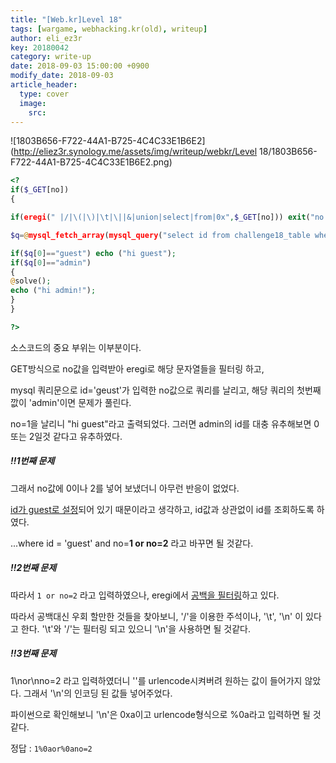 ```yaml
---
title: "[Web.kr]Level 18"
tags: [wargame, webhacking.kr(old), writeup]
author: eli_ez3r
key: 20180042
category: write-up
date: 2018-09-03 15:00:00 +0900
modify_date: 2018-09-03
article_header:
  type: cover
  image:
    src: 
---
```


![1803B656-F722-44A1-B725-4C4C33E1B6E2](http://eliez3r.synology.me/assets/img/writeup/webkr/Level 18/1803B656-F722-44A1-B725-4C4C33E1B6E2.png)

```php
<? 
if($_GET[no]) 
{ 

if(eregi(" |/|\(|\)|\t|\||&|union|select|from|0x",$_GET[no])) exit("no hack"); 

$q=@mysql_fetch_array(mysql_query("select id from challenge18_table where id='guest' and no=$_GET[no]")); 

if($q[0]=="guest") echo ("hi guest"); 
if($q[0]=="admin") 
{ 
@solve(); 
echo ("hi admin!"); 
} 
} 

?>
```

소스코드의 중요 부위는 이부분이다.

GET방식으로 no값을 입력받아 eregi로 해당 문자열들을 필터링 하고,

mysql 쿼리문으로 id='geust'가 입력한 no값으로 쿼리를 날리고, 해당 쿼리의 첫번째 깞이 'admin'이면 문제가 풀린다.

no=1을 날리니 "hi guest"라고 출력되었다. 그러면 admin의 id를 대충 유추해보면 0 또는 2일것 같다고 유추하였다.



##### ‼️1번째 문제

그래서 no값에 0이나 2를 넣어 보냈더니 아무런 반응이 없었다.

<u>id가 guest로 설정</u>되어 있기 때문이라고 생각하고, id값과 상관없이 id를 조회하도록 하였다.

...where id = 'guest' and no=**1 or no=2** 라고 바꾸면 될 것같다.



##### ‼️2번째 문제

따라서 `1 or no=2` 라고 입력하였으나, eregi에서 <u>공백을 필터링</u>하고 있다.

따라서 공백대신 우회 할만한 것들을 찾아보니, '/'을 이용한 주석이나, '\t', '\n' 이 있다고 한다. '\t'와 '/'는 필터링 되고 있으니 '\n'을 사용하면 될 것같다.



##### ‼️3번째 문제

1\nor\nno=2 라고 입력하였더니 '\'를 urlencode시켜버려 원하는 값이 들어가지 않았다. 그래서  '\n'의 인코딩 된 값들 넣어주었다.

파이썬으로 확인해보니 '\n'은 0xa이고 urlencode형식으로 %0a라고 입력하면 될 것 같다.



정답 : `1%0aor%0ano=2`

